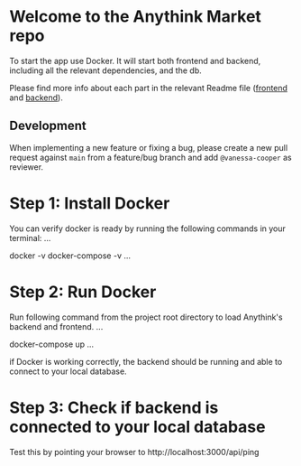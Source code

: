 # Welcome to the Anythink Market repo

To start the app use Docker. It will start both frontend and backend, including all the relevant dependencies, and the db.

Please find more info about each part in the relevant Readme file ([frontend](frontend/readme.md) and [backend](backend/README.md)).

## Development

When implementing a new feature or fixing a bug, please create a new pull request against `main` from a feature/bug branch and add `@vanessa-cooper` as reviewer.

# Step 1: Install Docker

You can verify docker is ready by running the following commands in your terminal:
...

docker -v
docker-compose -v
...

# Step 2: Run Docker

Run following command from the project root directory to load Anythink's backend and frontend.
...

docker-compose up
...

if Docker is working correctly, the backend should be running and able to connect to your local database.

# Step 3: Check if backend is connected to your local database

Test this by pointing your browser to http://localhost:3000/api/ping
